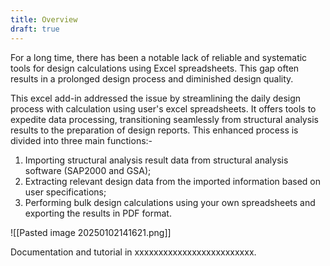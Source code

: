 ```yaml
---
title: Overview
draft: true
---
```


For a long time, there has been a notable lack of reliable and systematic tools for design calculations using Excel spreadsheets. This gap often results in a prolonged design process and diminished design quality.

This excel add-in addressed the issue by streamlining the daily design process with calculation using user's excel spreadsheets. It offers tools to expedite data processing, transitioning seamlessly from structural analysis results to the preparation of design reports. This enhanced process is divided into three main functions:- 
1. Importing structural analysis result data from structural analysis software (SAP2000 and GSA);
2. Extracting relevant design data from the imported information based on user specifications;
3. Performing bulk design calculations using your own spreadsheets and exporting the results in PDF format. 

![[Pasted image 20250102141621.png]]

Documentation and tutorial in xxxxxxxxxxxxxxxxxxxxxxxxx.
